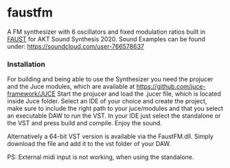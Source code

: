 # faustfm
A FM synthesizer with 6 oscillators and fixed modulation ratios built in [FAUST](https://faust.grame.fr/ "FAUST") for AKT Sound Synthesis 2020.
Sound Examples can be found under: https://soundcloud.com/user-766578637

### Installation ###
For building and being able to use the Synthesizer you need the projucer and the Juce modules, which are available at https://github.com/juce-framework/JUCE
Start the projucer and load the .jucer file, which is located inside Juce folder.
Select an IDE of your choice and create the project, make sure to include the right path to your juce/modules and that you select an executable DAW to run the VST.
In your IDE just select the standalone or the VST and press build and compile.
Enjoy the sound.

Alternatively a 64-bit VST version is available via the FaustFM.dll. Simply download the file and add it to the vst folder of your DAW.

PS: External midi input is not working, when using the standalone. 
